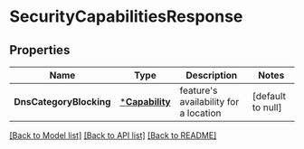 # SecurityCapabilitiesResponse

## Properties
Name | Type | Description | Notes
------------ | ------------- | ------------- | -------------
**DnsCategoryBlocking** | [***Capability**](Capability.md) | feature&#39;s availability for a location | [default to null]

[[Back to Model list]](../README.md#documentation-for-models) [[Back to API list]](../README.md#documentation-for-api-endpoints) [[Back to README]](../README.md)


